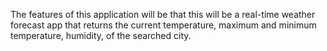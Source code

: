 The features of this application will be that this will be a real-time weather forecast app that returns the current temperature, maximum and minimum temperature, humidity, of the searched city.

